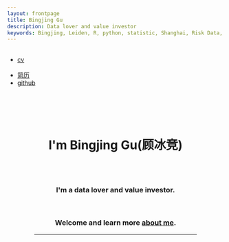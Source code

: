 ```yaml
---
layout: frontpage
title: Bingjing Gu
description: Data lover and value investor
keywords: Bingjing, Leiden, R, python, statistic, Shanghai, Risk Data, Fraud
---
```

<head>
<style>
.center {
    margin: auto;
    width: 75%;
    padding: 10px;
}
.textcenter {
    text-align: center;
}
</style>
<script async src="//pagead2.googlesyndication.com/pagead/js/adsbygoogle.js"></script>
<script>
  (adsbygoogle = window.adsbygoogle || []).push({
    google_ad_client: "ca-pub-5976068496192493",
    enable_page_level_ads: true
  });
</script>
</head>

<div class="navbar">
  <div class="navbar-inner">
      <ul class="nav">
          <li><a href="{{ BASE_PATH }}/assets/CV_in_Englishs.pdf">cv</a></li>
          <li><a href="{{ BASE_PATH }}/assets/CV_in_Chineses.pdf">简历</a></li>
          <li><a href="https://github.com/sangaj">github</a></li>
      </ul>
  </div>
</div>

<table class="wide">
<div class="center">
            <div class="banner-text" text-align="center">
            <br>
            <br>
                <h1 class="textcenter">I'm Bingjing Gu(顾冰竞) </h1>
            <br>   
                <h3 class ="textcenter">I'm a <span>data lover</span> and <span>value investor</span>.</h3>
                <h3 class ="textcenter">Welcome and learn more <a class="smoothscroll" href="https://sangaj.github.io/pages/About.html">about me</a>.</h3>
                <hr />
            </div>
        </div>
 </table>
 
  
